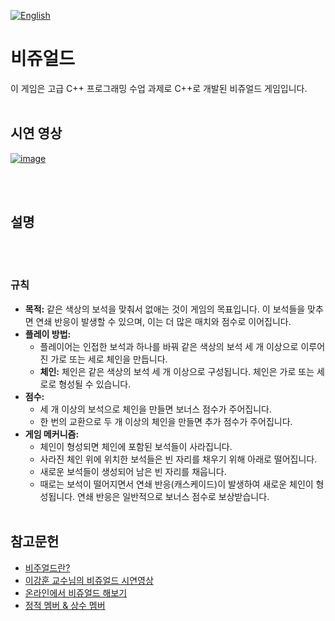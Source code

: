 [![English](https://img.shields.io/badge/lang-English-blue.svg)](https://github.com/juho-creator/Bejeweled/blob/main/README.md)

# 비쥬얼드
이 게임은 고급 C++ 프로그래밍 수업 과제로 C++로 개발된 비쥬얼드 게임입니다.
</br></br>

## 시연 영상
[![image](https://github.com/juho-creator/Bejeweled/assets/72856990/20a05ac9-fada-440d-9faa-d61a05e954ab)
](https://www.youtube.com/watch?v=g2H3WB9AcdQ)

</br></br>

## 설명
</br></br>

### 규칙
- **목적:** 같은 색상의 보석을 맞춰서 없애는 것이 게임의 목표입니다. 이 보석들을 맞추면 연쇄 반응이 발생할 수 있으며, 이는 더 많은 매치와 점수로 이어집니다.
- **플레이 방법:**
  - 플레이어는 인접한 보석과 하나를 바꿔 같은 색상의 보석 세 개 이상으로 이루어진 가로 또는 세로 체인을 만듭니다.
  - **체인:** 체인은 같은 색상의 보석 세 개 이상으로 구성됩니다. 체인은 가로 또는 세로로 형성될 수 있습니다.
- **점수:**
  - 세 개 이상의 보석으로 체인을 만들면 보너스 점수가 주어집니다.
  - 한 번의 교환으로 두 개 이상의 체인을 만들면 추가 점수가 주어집니다.
- **게임 메커니즘:**
  - 체인이 형성되면 체인에 포함된 보석들이 사라집니다.
  - 사라진 체인 위에 위치한 보석들은 빈 자리를 채우기 위해 아래로 떨어집니다.
  - 새로운 보석들이 생성되어 남은 빈 자리를 채웁니다.
  - 때로는 보석이 떨어지면서 연쇄 반응(캐스케이드)이 발생하여 새로운 체인이 형성됩니다. 연쇄 반응은 일반적으로 보너스 점수로 보상받습니다.
</br></br>

## 참고문헌
- [비주얼드란?](https://en.wikipedia.org/wiki/Bejeweled)
- [이강훈 교수님의 비쥬얼드 시연영상](https://www.youtube.com/watch?v=NR3_Tj7XwAE)
- [온라인에서 비쥬얼드 해보기](https://archive.org/details/msdos_Shariki_1994)
- [정적 멤버 & 상수 멤버](https://tcpschool.com/cpp/cpp_encapsulation_staticConst)